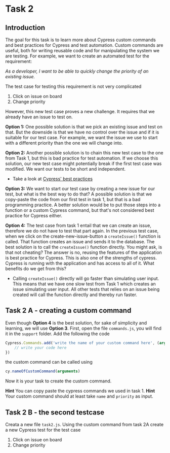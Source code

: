 # Task 2
## Introduction
The goal for this task is to learn more about Cypress custom commands and best practices for Cypress and test automation. Custom commands are useful, both for writing reusable code and for manipulating the system we are testing. For example, we want to create an automated test for the requirement:

*As a developer, I want to be able to quickly change the priority of an existing issue.*

The test case for testing this requirement is not very complicated
1. Click on issue on board
2. Change priority

However, this new test case proves a new challenge. It requires that we already have an issue to test on. 

**Option 1:** One possible solution is that we pick an existing issue and test on that. But the downside is that we have no control over the issue and if it is suitable for our test case. For example, we want the issue we use to start with a different priority than the one we will change into. 

**Option 2:** Another possible solution is to chain this new test case to the one from Task 1, but this is bad practice for test automation. If we choose this solution, our new test case might potentially break if the first test case was modified. We want our tests to be short and independent. 
* Take a look at [Cypress' best practices](https://docs.cypress.io/guides/references/best-practices/#Having-tests-rely-on-the-state-of-previous-tests)

**Option 3:** We want to start our test case by creating a new issue for our test, but what is the best way to do that? A possible solution is that we copy-paste the code from our first test in task 1, but that is a bad programming practice. A better solution would be to put those steps into a function or a custom Cypress command, but that's not considered best practice for Cypress either. 

**Option 4:** The test case from task 1 entail that we can create an issue, therefore we do not have to test that part again. In the previous test case, when we click on the create-new-issue-button a `createIssue()` function is called. That function creates an issue and sends it to the database. The best solution is to call the `createIssue()` function directly. You might ask, is that not cheating? The answer is no, reusing the features of the application is best practice for Cypress. This is also one of the strengths of cypress. Cypress is running with the application and has access to all of it. What benefits do we get from this?
- Calling `createIssue()` directly will go faster than simulating user input. This means that we have one slow test from Task 1 which creates an issue simulating user input. All other tests that relies on an issue being created will call the function directly and thereby run faster.

## Task 2 A - creating a custom command
Even though **Option 4** is the best solution, for sake of simplicity and learning, we will use **Option 3**. First, open the file `commands.js`, you will find it in the `support` folder. Add the following the code
```javascript
Cypress.Commands.add('write the name of your custom command here', (arguments) => {
    // write your code here
})
```
the custom command can be called using 
```javascript
cy.nameOfCustomCommand(arguments)
```
Now it is your task to create the custom command. 

**Hint** You can copy paste the cypress commands we used in task 1. 
**Hint** Your custom command should at least take `name` and `priority` as input. 

## Task 2 B - the second testcase

Creata a new file `task2.js`. Using the custom command from task 2A create a new Cypress test for the test case 
1. Click on issue on board
2. Change priority